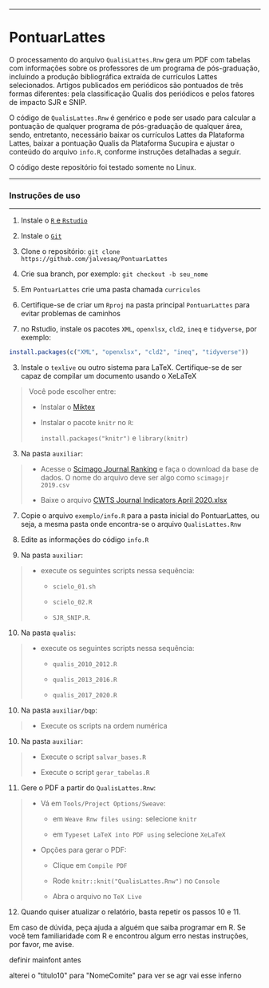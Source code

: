 
---
# PontuarLattes

O processamento do arquivo `QualisLattes.Rnw` gera um PDF com tabelas com
informações sobre os professores de um programa de pós-graduação, incluindo a
produção bibliográfica extraída de currículos Lattes selecionados. Artigos
publicados em periódicos são pontuados de três formas diferentes: pela
classificação Qualis dos periódicos e pelos fatores de impacto SJR e SNIP.

O código de `QualisLattes.Rnw` é genérico e pode ser usado para calcular a
pontuação de qualquer programa de pós-graduação de qualquer área, sendo,
entretanto, necessário baixar os currículos Lattes da Plataforma Lattes,
baixar a pontuação Qualis da Plataforma Sucupira e ajustar o conteúdo do
arquivo `info.R`, conforme instruções detalhadas a seguir.

O código deste repositório foi testado somente no Linux.

---

### Instruções de uso

---

1. Instale o [`R` e `Rstudio`](tutorial_R_Rstudio.md)

1. Instale o [`Git`]()

2. Clone o repositório: `git clone https://github.com/jalvesaq/PontuarLattes`

3. Crie sua branch, por exemplo: `git checkout -b seu_nome`

3. Em `PontuarLattes` crie uma pasta chamada `curriculos`

3. Certifique-se de criar um `Rproj` na pasta principal `PontuarLattes` para evitar problemas de caminhos

3. no Rstudio, instale os pacotes `XML`, `openxlsx`, `cld2`, `ineq` e `tidyverse`, por exemplo:

 ```r
install.packages(c("XML", "openxlsx", "cld2", "ineq", "tidyverse"))
 ```

3. Instale o `texlive` ou outro sistema para LaTeX. Certifique-se de ser capaz de compilar um documento usando o XeLaTeX

>Você pode escolher entre:
>- Instalar o [Miktex](https://miktex.org/howto/download-miktex)
>
>- Instalar o pacote `knitr` no `R`: 
>
>   `install.packages("knitr")` e `library(knitr)`

3. Na pasta `auxiliar`:

>- Acesse o [Scimago Journal Ranking](https://www.scimagojr.com/journalrank.php) e faça o download da base de dados. O nome do arquivo deve ser algo como `scimagojr 2019.csv`
>
>- Baixe o arquivo [CWTS Journal Indicators April 2020.xlsx](https://www.journalindicators.com/Content/CWTS%20Journal%20Indicators%20April%202020.xlsx)

7. Copie o arquivo `exemplo/info.R` para a pasta inicial do PontuarLattes, ou seja, a mesma pasta onde encontra-se o arquivo `QualisLattes.Rnw`

7. Edite as informações do código `info.R`

7. Na pasta `auxiliar`:

>- execute os seguintes scripts nessa sequência: 
>
>   - `scielo_01.sh`
>   
>   - `scielo_02.R`
>   
>   - `SJR_SNIP.R`.

10. Na pasta `qualis`:

>- execute os seguintes scripts nessa sequência: 
>
>   - `qualis_2010_2012.R`
>   
>   - `qualis_2013_2016.R`
>   
>   - `qualis_2017_2020.R`

10. Na pasta `auxiliar/bqp`:

>- Execute os scripts na ordem numérica

10. Na pasta `auxiliar`:

>- Execute o script `salvar_bases.R`
>
>- Execute o script `gerar_tabelas.R`

11. Gere o PDF a partir do `QualisLattes.Rnw`:

>- Vá em `Tools/Project Options/Sweave`:
>
>     - em `Weave Rnw files using:` selecione `knitr`
>
>     - em  `Typeset LaTeX into PDF using` selecione `XeLaTeX`
>
>- Opções para gerar o PDF:
>
>     - Clique em `Compile PDF`
>
>     - Rode `knitr::knit("QualisLattes.Rnw")` no `Console`
>
>     - Abra o arquivo no `TeX Live`
>

12. Quando quiser atualizar o relatório, basta repetir os passos 10 e 11.

Em caso de dúvida, peça ajuda a alguém que saiba programar em R. Se você tem familiaridade com R e encontrou algum erro nestas instruções, por favor, me avise.

definir mainfont antes

alterei o "titulo10" para "NomeComite" para ver se agr vai esse inferno